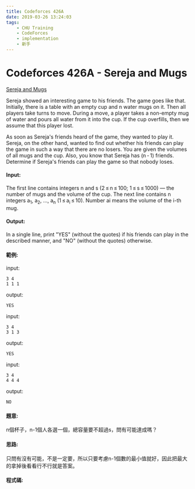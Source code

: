 ```yaml
---
title: Codeforces 426A
date: 2019-03-26 13:24:03
tags:
    - CHU Training
    - CodeForces
    - implementation
    - 新手 
---
```

# Codeforces 426A - Sereja and Mugs
[Sereja and Mugs](https://codeforces.com/problemset/problem/426/A)

Sereja showed an interesting game to his friends. The game goes like that. Initially, there is a table with an empty cup and n water mugs on it. Then all players take turns to move. During a move, a player takes a non-empty mug of water and pours all water from it into the cup. If the cup overfills, then we assume that this player lost.
<!-- more -->
As soon as Sereja's friends heard of the game, they wanted to play it. Sereja, on the other hand, wanted to find out whether his friends can play the game in such a way that there are no losers. You are given the volumes of all mugs and the cup. Also, you know that Sereja has (n - 1) friends. Determine if Sereja's friends can play the game so that nobody loses. 

#### Input:
The first line contains integers n and s (2 ≤ n ≤ 100; 1 ≤ s ≤ 1000) — the number of mugs and the volume of the cup. The next line contains n integers a<sub>1</sub>, a<sub>2</sub>, ..., a<sub>n</sub> (1 ≤ a<sub>i</sub> ≤ 10). Number ai means the volume of the i-th mug.

#### Output:
In a single line, print "YES" (without the quotes) if his friends can play in the described manner, and "NO" (without the quotes) otherwise.

#### 範例:

input:
```
3 4
1 1 1
```
output:
```
YES
```
input:
```
3 4
3 1 3
```
output:
```
YES
```
input:
```
3 4
4 4 4
```
output:
```
NO
```

#### 題意:
n個杯子，n-1個人各選一個，總容量要不超過s，問有可能達成嗎？

#### 思路:
只問有沒有可能，不是一定要，所以只要考慮n-1個數的最小值就好，因此把最大的拿掉後看看行不行就是答案。

#### 程式碼:
<script src="https://gist.github.com/Daviswww/0df5bb1e098e637055883d57254a1812.js"></script>

